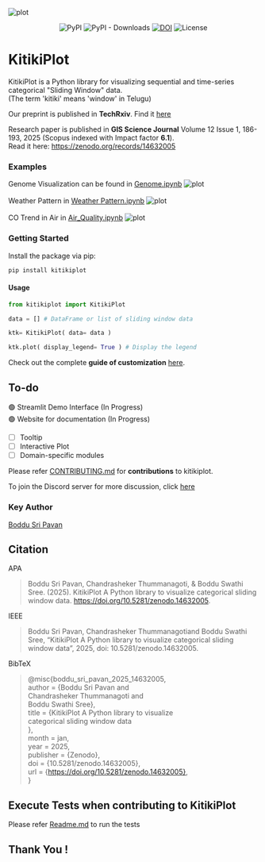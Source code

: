 ![plot](https://drive.google.com/uc?id=1kzO8VZC38-ktIezrnFvH1b7K84zGBrsL)

<div align="center">

![PyPI](https://img.shields.io/pypi/v/kitikiplot?color=blueviolet)
![PyPI - Downloads](https://img.shields.io/pypi/dm/kitikiplot?color=gold)
[![DOI](https://zenodo.org/badge/DOI/10.5281/zenodo.14632005.svg)](https://doi.org/10.5281/zenodo.14632005)
![License](https://img.shields.io/github/license/BodduSriPavan-111/kitikiplot?color=green)

</div>

# KitikiPlot
KitikiPlot is a Python library for visualizing sequential and time-series categorical "Sliding Window" data. <br>
(The term 'kitiki' means 'window' in Telugu)

Our preprint is published in **TechRxiv**. Find it <a href="https://www.techrxiv.org/users/877016/articles/1256589-kitikiplot-a-python-library-to-visualize-categorical-sliding-window-data"> here <a/>

Research paper is published in **GIS Science Journal** Volume 12 Issue 1, 186-193, 2025 (Scopus indexed with Impact factor **6.1**). </br>
Read it here: <a href="https://zenodo.org/records/14632005">https://zenodo.org/records/14632005</a>
<!--
## Table of Contents</h2>
- [Why Kitkiplot?](#What-and-why)
- [Getting Started](#getting-started)
- [Contribute](#contribute)
- [Maintainer(s)](#maintainer(s))
- [Citation](#citation)

## Why Kitikiplot?
-->

### Examples 
Genome Visualization can be found in [Genome.ipynb](https://github.com/BodduSriPavan-111/kitikiplot/blob/add-comments/examples/Genome.ipynb)
![plot](https://drive.google.com/uc?id=1vpRcqUsalg64ILluCgcXfoaUfcqQfHVN)
<br><br>
Weather Pattern in [Weather Pattern.ipynb](https://github.com/BodduSriPavan-111/kitikiplot/blob/add-comments/examples/Weather_Pattern.ipynb)
![plot](https://drive.google.com/uc?id=1tl5XefYfBqQTap1X0iDNoY3upk0FHFni)
<br><br>
CO Trend in Air in [Air_Quality.ipynb](https://github.com/BodduSriPavan-111/kitikiplot/blob/add-comments/examples/Air_Quality.ipynb)
![plot](https://drive.google.com/uc?id=1LTFgNDX-OlTwkSQjsWA3x6xHRLyu_a6O)
<br>

### Getting Started
Install the package via pip:
```
pip install kitikiplot
```
#### Usage
```py
from kitikiplot import KitikiPlot

data = [] # DataFrame or list of sliding window data

ktk= KitikiPlot( data= data )

ktk.plot( display_legend= True ) # Display the legend
```
Check out the complete <b>guide of customization</b> [here](https://github.com/BodduSriPavan-111/kitikiplot/blob/main/examples/Usage_Guide.ipynb).

## To-do
🟢 Streamlit Demo Interface (In Progress) </br>
🟢 Website for documentation (In Progress)
- [ ] Tooltip
- [ ] Interactive Plot
- [ ] Domain-specific modules

Please refer <a href="https://github.com/BodduSriPavan-111/kitikiplot/blob/main/CONTRIBUTING.md">CONTRIBUTING.md</a> for <b>contributions</b> to kitikiplot.

To join the Discord server for more discussion, click <a href="https://discord.gg/PQKtqm5p">here</a>

### Key Author
<a href="https://www.linkedin.com/in/boddusripavan/"> Boddu Sri Pavan </a>

## Citation
APA <br>
> Boddu Sri Pavan, Chandrasheker Thummanagoti, & Boddu Swathi Sree. (2025). KitikiPlot A Python library to visualize categorical sliding window data. https://doi.org/10.5281/zenodo.14632005.

IEEE <br>
> Boddu Sri Pavan, Chandrasheker Thummanagotiand Boddu Swathi Sree, “KitikiPlot A Python library to visualize categorical sliding window data”, 2025, doi: 10.5281/zenodo.14632005.

BibTeX <br>
> @misc{boddu_sri_pavan_2025_14632005,       <br>
>  author       = {Boddu Sri Pavan and       <br>
>                  Chandrasheker Thummanagoti and       <br>
>                  Boddu Swathi Sree},       <br>
>  title        = {KitikiPlot A Python library to visualize       <br>
>                   categorical sliding window data       <br>
>                  },       <br>
>  month        = jan,       <br>
>  year         = 2025,       <br>
>  publisher    = {Zenodo},       <br>
>  doi          = {10.5281/zenodo.14632005},       <br>
>  url          = {https://doi.org/10.5281/zenodo.14632005},       <br>
>}

## Execute Tests when contributing to KitikiPlot

Please refer <a href="https://github.com/BodduSriPavan-111/kitikiplot/blob/main/tests/unit_test/Readme.md">Readme.md</a> to run the tests

## Thank You !
